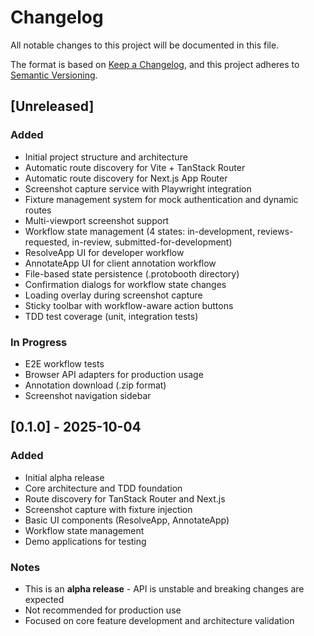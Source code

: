 # Changelog

All notable changes to this project will be documented in this file.

The format is based on [Keep a Changelog](https://keepachangelog.com/en/1.0.0/),
and this project adheres to [Semantic Versioning](https://semver.org/spec/v2.0.0.html).

## [Unreleased]

### Added
- Initial project structure and architecture
- Automatic route discovery for Vite + TanStack Router
- Automatic route discovery for Next.js App Router
- Screenshot capture service with Playwright integration
- Fixture management system for mock authentication and dynamic routes
- Multi-viewport screenshot support
- Workflow state management (4 states: in-development, reviews-requested, in-review, submitted-for-development)
- ResolveApp UI for developer workflow
- AnnotateApp UI for client annotation workflow
- File-based state persistence (.protobooth directory)
- Confirmation dialogs for workflow state changes
- Loading overlay during screenshot capture
- Sticky toolbar with workflow-aware action buttons
- TDD test coverage (unit, integration tests)

### In Progress
- E2E workflow tests
- Browser API adapters for production usage
- Annotation download (.zip format)
- Screenshot navigation sidebar

## [0.1.0] - 2025-10-04

### Added
- Initial alpha release
- Core architecture and TDD foundation
- Route discovery for TanStack Router and Next.js
- Screenshot capture with fixture injection
- Basic UI components (ResolveApp, AnnotateApp)
- Workflow state management
- Demo applications for testing

### Notes
- This is an **alpha release** - API is unstable and breaking changes are expected
- Not recommended for production use
- Focused on core feature development and architecture validation
